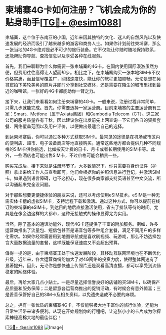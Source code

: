# 柬埔寨4G卡如何注册？飞机会成为你的贴身助手[[TG💪+ @esim1088](https://t.me/s/esim1088)]

柬埔寨，这个位于东南亚的小国，近年来因其独特的文化、迷人的自然风光以及快速发展的经济而吸引了越来越多的游客和商务人士。如果你计划前往柬埔寨，那么一张当地的4G卡绝对是必不可少的旅行装备。它不仅能让你随时随地保持联系，还能帮助你导航、查找信息以及享受各种在线服务。

首先，我们来聊聊为什么你需要一张柬埔寨的4G卡。在国内使用国际漫游虽然方便，但费用往往高得让人望而却步。相比之下，在柬埔寨购买一张本地SIM卡不仅价格实惠，而且信号覆盖广，网络速度快，能让你的旅程更加顺畅。无论是想在吴哥窟拍下美轮美奂的照片并即时分享到社交媒体，还是需要在陌生的城市里找到最近的咖啡馆，一张好的4G卡都能助你一臂之力。

接下来，让我们来看看如何注册柬埔寨的4G卡。一般来说，注册过程非常简单，只需几步就能完成。首先，你需要选择一家运营商。目前柬埔寨的主要运营商有三家：Smart、Metfone（属于Axiata集团）和Cambodia Telecom（CT）。这三家公司的服务质量各有千秋，因此建议你在出发前先上网查询一下它们各自的资费套餐、网络覆盖范围以及用户评价，以便做出最适合自己的选择。

到达柬埔寨后，你可以通过多种方式获取SIM卡。最常见的途径是在机场或市区内的便利店、超市、电子设备商店等地直接购买。通常这些地方都会提供几种不同规格的SIM卡供你挑选，比如按天计费的日卡、月卡或者长期使用的SIM卡等。此外，一些酒店也可能出售SIM卡，不过价格可能会稍贵一些。

购买完成后，接下来就是注册环节了。大多数情况下，你只需要将身份证件（护照）拿出来给工作人员查看即可。他们会根据你的护照信息进行登记，并激活SIM卡。如果遇到语言障碍，也不必担心，现在很多商家都支持英语甚至中文交流，所以沟通起来完全没问题。

对于那些想要更便捷体验的朋友来说，还可以考虑使用eSIM技术。eSIM是一种无需实体卡槽的虚拟SIM卡，支持远程下载和激活。通过这种方式，你可以提前在线订购柬埔寨的eSIM卡，到达目的地后直接激活使用，省去了排队等待的时间。尤其是在像金边这样的大都市，这种无接触式的操作显得尤为实用。

当然，除了基本的通话功能外，现代4G卡还提供了丰富的附加服务。例如，许多运营商推出了流量包、短信包甚至是语音包等多种组合套餐，满足不同用户的多样化需求。如果你经常需要用到地图导航或是喜欢刷视频、玩游戏，那么不妨选择包含大量数据流量的套餐，这样既能保证速度又不会超出预算。

值得一提的是，由于柬埔寨正处于快速发展阶段，其移动互联网环境也在不断优化升级。近年来，各大运营商纷纷加大了对4G网络的投资力度，使得整体网速有了显著提升。因此，无论你是想快速上传照片还是观看高清直播，都可以享受到流畅稳定的网络体验。

最后，再给大家几点小贴士。一是尽量选择信誉良好的店铺购买SIM卡，以确保产品质量和服务保障；二是留意各运营商推出的促销活动，有时候会有意外惊喜；三是妥善保管好自己的SIM卡及相关资料，以免遗失造成不必要的麻烦。

总之，拥有一张优质的柬埔寨4G卡，不仅能够极大地丰富你的旅行体验，还能为日常生活带来诸多便利。从现在开始规划你的行程吧，让这张小小的卡片成为你探索神秘高棉大地的最佳伴侣！

[[TG💪+ @esim1088](https://t.me/s/esim1088) ![Image](https://i.postimg.cc/4NQfJmqS/Snipaste-2025-05-13-00-14-12.png)]